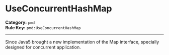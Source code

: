 
# UseConcurrentHashMap
**Category:** `pmd`<br/>
**Rule Key:** `pmd:UseConcurrentHashMap`<br/>


-----

Since Java5 brought a new implementation of the Map interface, specially designed for concurrent application.


